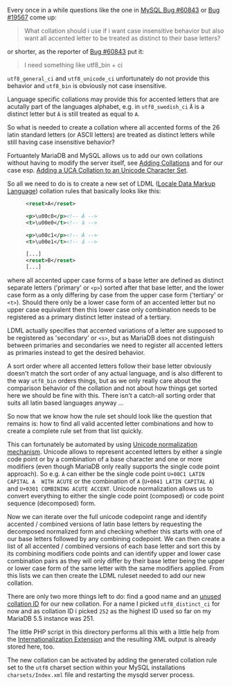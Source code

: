 Every once in a while questions like the one in 
[MySQL Bug #60843](http://bugs.mysql.com/60843) 
or [Bug #19567](http://bugs.mysql.com/19567) come up:

> What collation should i use if i want case insensitive behavior but also want all accented letter to be treated as distinct to their base letters?

or shorter, as the reporter of [Bug #60843](http://bugs.mysql.com/60843)
put it:

> I need something like utf8_bin + ci

`utf8_general_ci` and `utf8_unicode_ci` unfortunately do not provide 
this behavior and `utf8_bin` is obviously not case insensitive.

Language specific collations may provide this for accented letters 
that are acutally part of the languages alphabet, e.g. in `utf8_swedish_ci` 
`Å` is a distinct letter but `Á` is still treated as equal to `A`.

So what is needed to create a collation where all accented forms of the 
26 latin standard letters (or ASCII letters) are treated as distinct letters
while still having case insensitive behavior?

Fortuantely MariaDB and MySQL allows us to add our own collations without 
having to modify the server itself, see 
[Adding Collations](http://dev.mysql.com/doc/refman/5.5/en/adding-collation.html) 
and for our case esp. [Adding a UCA Collation to an Unicode Character Set](
http://dev.mysql.com/doc/refman/5.5/en/adding-collation-unicode-uca.html).

So all we need to do is to create a new set of LDML 
([Locale Data Markup Language](http://www.unicode.org/reports/tr35/)) 
collation rules that basically looks like this:

```xml
      <reset>A</reset>

      <p>\u00c0</p><!-- À -->
      <t>\u00e0</t><!-- à -->

      <p>\u00c1</p><!-- Á -->
      <t>\u00e1</t><!-- á -->

      [...]
      <reset>B</reset>
      [...]
```
 

where all accented upper case forms of a base letter are defined as distinct 
separate letters ('primary' or `<p>`) sorted after that base letter, and the 
lower case form as a only differing by case from the upper case form 
('tertiary' or `<t>`). Should there only be a lower case form of an accented 
letter but no upper case equivalent then this lower case only combination 
needs to be registered as a primary distinct letter instead of a tertiary.

LDML actually specifies that accented variations of a letter are supposed to 
be registered as 'secondary' or `<s>`, but as MariaDB does not distinguish 
between primaries and secondaries we need to register all accented letters as 
primaries instead to get the desired behavior.

A sort order where all accented letters follow their base letter obviously 
doesn't match the sort order of any actual language, and is also different to 
the way `utf8_bin` orders things, but as we only really care about the 
comparison behavior of the collation and not about how things get sorted here 
we should be fine with this. There isn't a catch-all sorting order that suits 
all latin based languages anyway ...

So now that we know how the rule set should look like the question that 
remains is: how to find all valid accented letter combinations and how to 
create a complete rule set from that list quickly.

This can fortunately be automated by using 
[Unicode normalization mechanism](http://en.wikipedia.org/wiki/Unicode_equivalence#Normalization). 
Unicode allows to represent accented letters by either a single code point 
or by a combination of a base character and one or more modifiers (even 
though MariaDB only really supports the single code point approach). 
So e.g. `Á` can either be the single code point `U+00C1 LATIN CAPITAL A 
WITH ACUTE` or the combination of `A` (`U+0041 LATIN CAPITAL A`) and 
`U+0301 COMBINING ACUTE ACCENT`. Unicode normalization allows us to convert 
everything to either the single code point (composed) or code point sequence 
(decomposed) form.

Now we can iterate over the full unicode codepoint range and identify
accented / combined versions of latin base letters by requesting the 
decomposed normalized form and checking whether this starts with one of our 
base letters followed by any combining codepoint. We can then create a list 
of all accented / combined versions of each base letter and sort this by its 
combining modifiers code points and can identify upper and lower case 
combination pairs as they will only differ by their base letter being the 
upper or lower case form of the same letter with the same modifiers applied. 
From this lists we can then create the LDML ruleset needed to add our new 
collation.

There are only two more things left to do: find a good name and an [unused 
collation ID](http://dev.mysql.com/doc/refman/5.5/en/adding-collation-choosing-id.html)
for our new collation. For a name I picked `utf8_distinct_ci` 
for now and as collation ID i picked `252` as the highest ID used so far 
on my MariaDB 5.5 instance was 251.

The little PHP script in this directory performs all this with a little help
from the [Internationalization Extension](http://php.net/intl) and the 
resulting XML output is already stored here, too. 

The new collation can be activated by adding the generated collation rule set 
to the `utf8` charset section within your MySQL installations `charsets/Index.xml` 
file and restarting the mysqld server process.